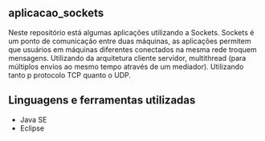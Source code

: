 ## aplicacao_sockets
Neste repositório está algumas aplicações utilizando a Sockets. Sockets é um ponto de comunicação entre duas máquinas, as aplicações permitem que usuários em máquinas diferentes conectados na mesma rede troquem mensagens. Utilizando da arquitetura cliente servidor, multithread (para múltiplos envios ao mesmo tempo através de um mediador). Utilizando tanto p protocolo TCP quanto o UDP.

## Linguagens e ferramentas utilizadas
   
   * Java SE
   * Eclipse 
